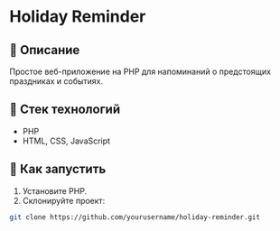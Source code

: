 # Holiday Reminder

## 📌 Описание
Простое веб-приложение на PHP для напоминаний о предстоящих праздниках и событиях.

## 🧰 Стек технологий
- PHP
- HTML, CSS, JavaScript

## 🚀 Как запустить

1. Установите PHP.
2. Склонируйте проект:
```bash
git clone https://github.com/yourusername/holiday-reminder.git
